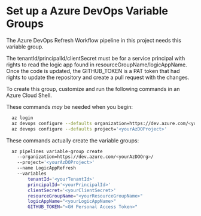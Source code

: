 # Set up a Azure DevOps Variable Groups

The Azure DevOps Refresh Workflow pipeline in this project needs this variable group.

The tenantId/principalId/clientSecret must be for a service principal with rights to read the logic app found in resourceGroupName/logicAppName. Once the code is updated, the GITHUB_TOKEN is a PAT token that had rights to update the repository and create a pull request with the changes.

To create this group, customize and run the following commands in an Azure Cloud Shell.

These commands *may* be needed when you begin:

``` bash
  az login
  az devops configure --defaults organization=https://dev.azure.com/<yourAzDOOrg>/ 
  az devops configure --defaults project='<yourAzDOProject>' 
```

These commands actually create the variable groups:

``` bash
  az pipelines variable-group create 
    --organization=https://dev.azure.com/<yourAzDOOrg>/ 
    --project='<yourAzDOProject>' 
    --name LogicAppRefresh
    --variables 
        tenantId='<yourTenantId>'
        principalId='<yourPrincipalId>'
        clientSecret='<yourClientSecret>'
        resourceGroupName="<yourResourceGroupName>"
        logicAppName="<yourLogicAppName>"
        GITHUB_TOKEN="<GH Personal Access Token>"
```

